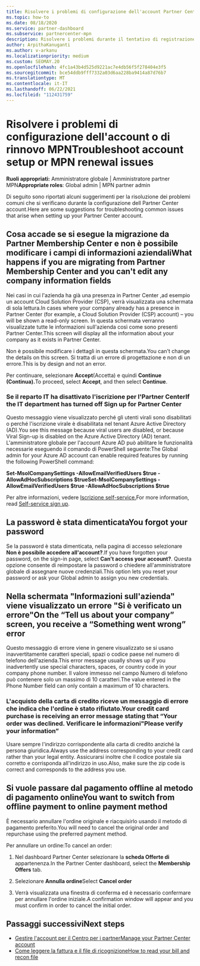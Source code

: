 ```yaml
---
title: Risolvere i problemi di configurazione dell'account Partner Center o del rinnovo MPN
ms.topic: how-to
ms.date: 08/18/2020
ms.service: partner-dashboard
ms.subservice: partnercenter-mpn
description: Risolvere i problemi durante il tentativo di registrazione in Partner Center. Le risposte consentono di risolvere i problemi relativi ai metodi di pagamento, all'eliminazione delle password e altro ancora.
author: ArpithaKanuganti
ms.author: v-arkanu
ms.localizationpriority: medium
ms.custom: SEOMAY.20
ms.openlocfilehash: 4fc1a43b4d525d9221ac7e4db56f5f278404e3f5
ms.sourcegitcommit: bce54ddb9fff7332a03d6aa228ba9414a87d76b7
ms.translationtype: MT
ms.contentlocale: it-IT
ms.lasthandoff: 06/22/2021
ms.locfileid: "112431759"
---
```

# <a name="troubleshoot-account-setup-or-mpn-renewal-issues"></a><span data-ttu-id="b630d-104">Risolvere i problemi di configurazione dell'account o di rinnovo MPN</span><span class="sxs-lookup"><span data-stu-id="b630d-104">Troubleshoot account setup or MPN renewal issues</span></span>

<span data-ttu-id="b630d-105">**Ruoli appropriati:** Amministratore globale | Amministratore partner MPN</span><span class="sxs-lookup"><span data-stu-id="b630d-105">**Appropriate roles**: Global admin | MPN partner admin</span></span>
 
<span data-ttu-id="b630d-106">Di seguito sono riportati alcuni suggerimenti per la risoluzione dei problemi comuni che si verificano durante la configurazione dell Partner Center account.</span><span class="sxs-lookup"><span data-stu-id="b630d-106">Here are some suggestions for troubleshooting common issues that arise when setting up your Partner Center account.</span></span>

## <a name="what-happens-if-you-are-migrating-from-partner-membership-center-and-you-cant-edit-any-company-information-fields"></a><span data-ttu-id="b630d-107">Cosa accade se si esegue la migrazione da Partner Membership Center e non è possibile modificare i campi di informazioni aziendali</span><span class="sxs-lookup"><span data-stu-id="b630d-107">What happens if you are migrating from Partner Membership Center and you can't edit any company information fields</span></span>

<span data-ttu-id="b630d-108">Nei casi in cui l'azienda ha già una presenza in Partner Center ,ad esempio un account Cloud Solution Provider (CSP), verrà visualizzata una schermata di sola lettura.</span><span class="sxs-lookup"><span data-stu-id="b630d-108">In cases where your company already has a presence in Partner Center (for example, a Cloud Solution Provider (CSP) account) – you will be shown a read-only screen.</span></span> <span data-ttu-id="b630d-109">In questa schermata verranno visualizzate tutte le informazioni sull'azienda così come sono presenti Partner Center.</span><span class="sxs-lookup"><span data-stu-id="b630d-109">This screen will display all the information about your company as it exists in Partner Center.</span></span>

<span data-ttu-id="b630d-110">Non è possibile modificare i dettagli in questa schermata.</span><span class="sxs-lookup"><span data-stu-id="b630d-110">You can't change the details on this screen.</span></span> <span data-ttu-id="b630d-111">Si tratta di un errore di progettazione e non di un errore.</span><span class="sxs-lookup"><span data-stu-id="b630d-111">This is by design and not an error.</span></span>

<span data-ttu-id="b630d-112">Per continuare, selezionare **Accept**(Accetta) e quindi **Continue (Continua).**</span><span class="sxs-lookup"><span data-stu-id="b630d-112">To proceed, select **Accept**, and then select **Continue**.</span></span>


### <a name="if-the-it-department-has-turned-off-sign-up-for-partner-center"></a><span data-ttu-id="b630d-113">Se il reparto IT ha disattivato **l'iscrizione per l'Partner Center**</span><span class="sxs-lookup"><span data-stu-id="b630d-113">If the IT department has turned off **Sign up for Partner Center**</span></span>

<span data-ttu-id="b630d-114">Questo messaggio viene visualizzato perché gli utenti virali sono disabilitati o perché l'iscrizione virale è disabilitata nel tenant Azure Active Directory (AD).</span><span class="sxs-lookup"><span data-stu-id="b630d-114">You see this message because viral users are disabled, or because Viral Sign-up is disabled on the Azure Active Directory (AD) tenant.</span></span> <span data-ttu-id="b630d-115">L'amministratore globale per l'account Azure AD può abilitare le funzionalità necessarie eseguendo il comando di PowerShell seguente:</span><span class="sxs-lookup"><span data-stu-id="b630d-115">The Global admin for your Azure AD account can enable required features by running the following PowerShell command:</span></span>

<span data-ttu-id="b630d-116">**Set-MsolCompanySettings -AllowEmailVerifiedUsers $true -AllowAdHocSubscriptions $true**</span><span class="sxs-lookup"><span data-stu-id="b630d-116">**Set-MsolCompanySettings -AllowEmailVerifiedUsers $true -AllowAdHocSubscriptions $true**</span></span>

<span data-ttu-id="b630d-117">Per altre informazioni, vedere [Iscrizione self-service.](/azure/active-directory/users-groups-roles/directory-self-service-signup)</span><span class="sxs-lookup"><span data-stu-id="b630d-117">For more information, read [Self-service sign up](/azure/active-directory/users-groups-roles/directory-self-service-signup).</span></span>

## <a name="you-forgot-your-password"></a><span data-ttu-id="b630d-118">La password è stata dimenticata</span><span class="sxs-lookup"><span data-stu-id="b630d-118">You forgot your password</span></span>

<span data-ttu-id="b630d-119">Se la password è stata dimenticata, nella pagina di accesso selezionare **Non è possibile accedere all'account?**.</span><span class="sxs-lookup"><span data-stu-id="b630d-119">If you have forgotten your password, on the sign-in page, select **Can't access your account?**.</span></span> <span data-ttu-id="b630d-120">Questa opzione consente di reimpostare la password o chiedere all'amministratore globale di assegnare nuove credenziali.</span><span class="sxs-lookup"><span data-stu-id="b630d-120">This option lets you reset your password or ask your Global admin to assign you new credentials.</span></span>

## <a name="on-the-tell-us-about-your-company-screen-you-receive-a-something-went-wrong-error"></a><span data-ttu-id="b630d-121">Nella schermata "Informazioni sull'azienda" viene visualizzato un errore "Si è verificato un errore"</span><span class="sxs-lookup"><span data-stu-id="b630d-121">On the “Tell us about your company” screen, you receive a “Something went wrong” error</span></span>

<span data-ttu-id="b630d-122">Questo messaggio di errore viene in genere visualizzato se si usano inavvertitamente caratteri speciali, spazi o codice paese nel numero di telefono dell'azienda.</span><span class="sxs-lookup"><span data-stu-id="b630d-122">This error message usually shows up if you inadvertently use special characters, spaces, or country code in your company phone number.</span></span> <span data-ttu-id="b630d-123">Il valore immesso nel campo Numero di telefono può contenere solo un massimo di 10 caratteri.</span><span class="sxs-lookup"><span data-stu-id="b630d-123">The value entered in the Phone Number field can only contain a maximum of 10 characters.</span></span>


### <a name="your-credit-card-purchase-is-receiving-an-error-message-stating-that-your-order-was-declined-please-verify-your-information"></a><span data-ttu-id="b630d-124">L'acquisto della carta di credito riceve un messaggio di errore che indica che l'ordine è stato rifiutato.</span><span class="sxs-lookup"><span data-stu-id="b630d-124">Your credit card purchase is receiving an error message stating that “Your order was declined.</span></span> <span data-ttu-id="b630d-125">Verificare le informazioni"</span><span class="sxs-lookup"><span data-stu-id="b630d-125">Please verify your information”</span></span>


<span data-ttu-id="b630d-126">Usare sempre l'indirizzo corrispondente alla carta di credito anziché la persona giuridica.</span><span class="sxs-lookup"><span data-stu-id="b630d-126">Always use the address corresponding to your credit card rather than your legal entity.</span></span> <span data-ttu-id="b630d-127">Assicurarsi inoltre che il codice postale sia corretto e corrisponda all'indirizzo in uso.</span><span class="sxs-lookup"><span data-stu-id="b630d-127">Also, make sure the zip code is correct and corresponds to the address you use.</span></span>

## <a name="you-want-to-switch-from-offline-payment-to-online-payment-method"></a><span data-ttu-id="b630d-128">Si vuole passare dal pagamento offline al metodo di pagamento online</span><span class="sxs-lookup"><span data-stu-id="b630d-128">You want to switch from offline payment to online payment method</span></span> 

<span data-ttu-id="b630d-129">È necessario annullare l'ordine originale e riacquisirlo usando il metodo di pagamento preferito.</span><span class="sxs-lookup"><span data-stu-id="b630d-129">You will need to cancel the original order and repurchase using the preferred payment method.</span></span>

<span data-ttu-id="b630d-130">Per annullare un ordine:</span><span class="sxs-lookup"><span data-stu-id="b630d-130">To cancel an order:</span></span>

1. <span data-ttu-id="b630d-131">Nel dashboard Partner Center selezionare la **scheda Offerte di** appartenenza.</span><span class="sxs-lookup"><span data-stu-id="b630d-131">In the Partner Center dashboard, select the **Membership Offers** tab.</span></span>

2. <span data-ttu-id="b630d-132">Selezionare **Annulla ordine**</span><span class="sxs-lookup"><span data-stu-id="b630d-132">Select **Cancel order**</span></span>

3. <span data-ttu-id="b630d-133">Verrà visualizzata una finestra di conferma ed è necessario confermare per annullare l'ordine iniziale.</span><span class="sxs-lookup"><span data-stu-id="b630d-133">A confirmation window will appear and you must confirm in order to cancel the initial order.</span></span>

## <a name="next-steps"></a><span data-ttu-id="b630d-134">Passaggi successivi</span><span class="sxs-lookup"><span data-stu-id="b630d-134">Next steps</span></span>

- [<span data-ttu-id="b630d-135">Gestire l'account per il Centro per i partner</span><span class="sxs-lookup"><span data-stu-id="b630d-135">Manage your Partner Center account</span></span>](partner-center-account-setup.md)
- [<span data-ttu-id="b630d-136">Come leggere la fattura e il file di ricognizione</span><span class="sxs-lookup"><span data-stu-id="b630d-136">How to read your bill and recon file</span></span>](read-your-bill.md)
